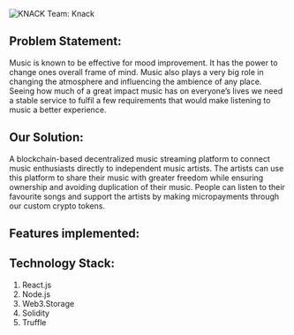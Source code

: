 ![KNACK](https://user-images.githubusercontent.com/53979947/160264487-07802b80-2ff8-40c2-98f1-8eafed381036.png)
Team: Knack
## Problem Statement:
Music is known to be effective for mood improvement. It has the power to change ones overall frame of mind. Music also plays a very big role in changing the atmosphere and influencing the ambience of any place. Seeing how much of a great impact music has on everyone’s lives we need a stable service to fulfil a few requirements that would make listening to music a better experience.
## Our Solution:
A blockchain-based decentralized music streaming platform to connect music enthusiasts directly to independent music artists. The artists can use this platform to share their music with greater freedom while ensuring ownership and avoiding duplication of their music. People can listen to their favourite songs and support the artists by making micropayments through our custom crypto tokens.
## Features implemented:

## Technology Stack:
1. React.js
2. Node.js
3. Web3.Storage
4. Solidity
5. Truffle
